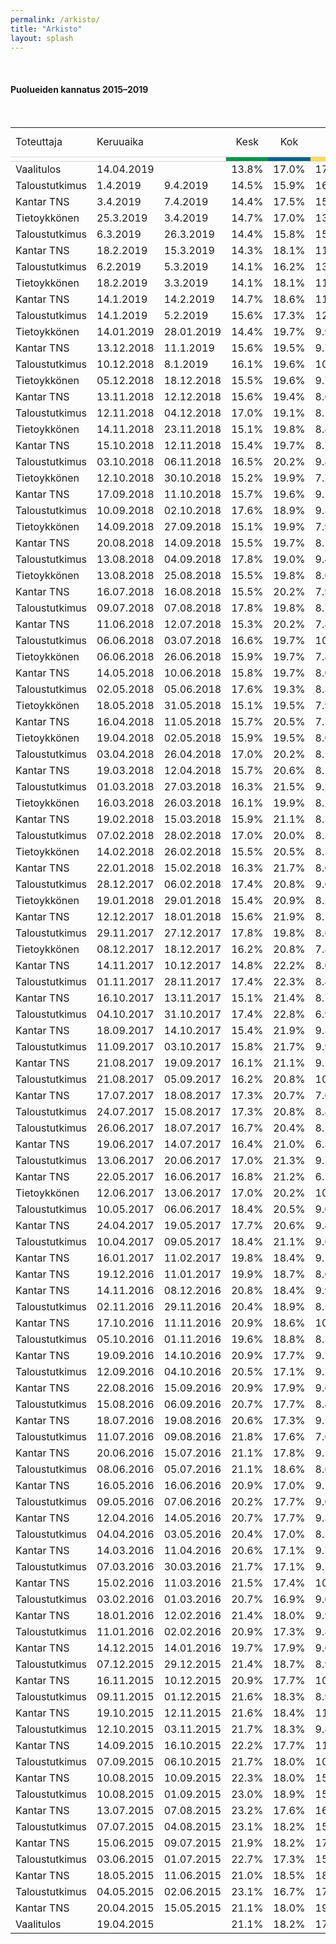```yaml
---
permalink: /arkisto/
title: "Arkisto"
layout: splash
---
```

<br>
<h4>Puolueiden kannatus 2015–2019</h4><br>
<div style="overflow-x:auto;">
<table>
<tr style="text-align:center"><td style="text-align:left">Toteuttaja</td><td style="text-align:left">Keruuaika</td><td></td><td>Kesk</td><td>Kok</td><td>PS</td><td>SDP</td><td>Vihr</td><td>Vas</td><td>SFP</td><td>KD</td><td>Sin</td><td>Muut</td><td style="text-align:left">Otanta</td><td style="text-align:left">Ilmoitettu virhemarginaali</td></tr>

<tr style="border-top:1px solid lightgrey; border-bottom:1px solid lightgrey">
					<td style="background-color:white"></td>
					<td colspan="2" style="background-color:white"></td>
					<td style="background-color:#01954B"></td>
					<td style="background-color:#006288"></td>
					<td style="background-color:#FFDE55"></td>
					<td style="background-color:#E11931"></td>
					<td style="background-color:#61BF1A"></td>
					<td style="background-color:#941E24"></td>
					<td style="background-color:#FFDD93"></td>
					<td style="background-color:#18359B"></td>
					<td style="background-color:#003680"></td>
					<td style="background-color:grey"></td>
					<td style="background-color:white"></td>
					<td style="background-color:white"></td>
				</tr>
    <tr>
        <td>Vaalitulos</td>
        <td>14.04.2019</td>
        <td></td>
        <td>13.8%</td>
        <td>17.0%</td>
        <td>17.5%</td>
        <td>17.7%</td>
        <td>11.5%</td>
        <td>8.2%</td>
        <td>4.5%</td>
        <td>3.9%</td>
        <td>1.0%</td>
        <td>4.4%</td>
        <td> – </td>
        <td>–</td>
    </tr>
    <tr>
        <td>Taloustutkimus</td>
        <td>1.4.2019</td>
        <td>9.4.2019</td>
        <td>14.5%</td>
        <td>15.9%</td>
        <td>16.3%</td>
        <td>19.0%</td>
        <td>12.2%</td>
        <td>8.7%</td>
        <td>4.9%</td>
        <td>4.3%</td>
        <td>0.8%</td>
        <td>3.1%</td>
        <td> 1,253 </td>
        <td>2.3%</td>
        <td></td>
    </tr>
    <tr>
        <td>Kantar TNS</td>
        <td>3.4.2019</td>
        <td>7.4.2019</td>
        <td>14.4%</td>
        <td>17.5%</td>
        <td>15.0%</td>
        <td>19.5%</td>
        <td>12.0%</td>
        <td>9.6%</td>
        <td>4.4%</td>
        <td>4.1%</td>
        <td>1.1%</td>
        <td>2.4%</td>
        <td> 2,000 </td>
        <td>2.3%</td>
        <td></td>
    </tr>
    <tr>
        <td>Tietoykkönen</td>
        <td>25.3.2019</td>
        <td>3.4.2019</td>
        <td>14.7%</td>
        <td>17.0%</td>
        <td>13.4%</td>
        <td>19.6%</td>
        <td>13.3%</td>
        <td>9.1%</td>
        <td>3.9%</td>
        <td>4.1%</td>
        <td>2.0%</td>
        <td>2.9%</td>
        <td> 1,202 </td>
        <td>2.3%</td>
        <td></td>
    </tr>
    <tr>
        <td>Taloustutkimus</td>
        <td>6.3.2019</td>
        <td>26.3.2019</td>
        <td>14.4%</td>
        <td>15.8%</td>
        <td>15.1%</td>
        <td>20.1%</td>
        <td>13.0%</td>
        <td>8.9%</td>
        <td>4.3%</td>
        <td>3.5%</td>
        <td>0.9%</td>
        <td>3.1%</td>
        <td> 1,222 </td>
        <td>2.3%</td>
        <td></td>
    </tr>
    <tr>
        <td>Kantar TNS</td>
        <td>18.2.2019</td>
        <td>15.3.2019</td>
        <td>14.3%</td>
        <td>18.1%</td>
        <td>11.1%</td>
        <td>21.0%</td>
        <td>14.0%</td>
        <td>8.9%</td>
        <td>4.4%</td>
        <td>4.2%</td>
        <td>1.2%</td>
        <td>2.8%</td>
        <td> 2,490 </td>
        <td>2.0%</td>
        <td></td>
    </tr>
    <tr>
        <td>Taloustutkimus</td>
        <td>6.2.2019</td>
        <td>5.3.2019</td>
        <td>14.1%</td>
        <td>16.2%</td>
        <td>13.3%</td>
        <td>21.3%</td>
        <td>13.7%</td>
        <td>8.9%</td>
        <td>4.7%</td>
        <td>3.5%</td>
        <td>1.8%</td>
        <td>2.5%</td>
        <td> 1,777 </td>
        <td>2.0%</td>
        <td></td>
    </tr>
    <tr>
        <td>Tietoykkönen</td>
        <td>18.2.2019</td>
        <td>3.3.2019</td>
        <td>14.1%</td>
        <td>18.1%</td>
        <td>11.2%</td>
        <td>21.3%</td>
        <td>13.2%</td>
        <td>9.0%</td>
        <td>4.1%</td>
        <td>4.1%</td>
        <td>2.3%</td>
        <td>2.6%</td>
        <td> 1,198 </td>
        <td>2.3%</td>
        <td></td>
    </tr>
    <tr>
        <td>Kantar TNS</td>
        <td>14.1.2019</td>
        <td>14.2.2019</td>
        <td>14.7%</td>
        <td>18.6%</td>
        <td>11.4%</td>
        <td>20.8%</td>
        <td>13.6%</td>
        <td>8.7%</td>
        <td>4.3%</td>
        <td>4.0%</td>
        <td>1.0%</td>
        <td>2.9%</td>
        <td> 1,693 </td>
        <td>2.0%</td>
        <td></td>
    </tr>
    <tr>
        <td>Taloustutkimus</td>
        <td>14.1.2019</td>
        <td>5.2.2019</td>
        <td>15.6%</td>
        <td>17.3%</td>
        <td>12.0%</td>
        <td>20.1%</td>
        <td>14.6%</td>
        <td>8.6%</td>
        <td>4.0%</td>
        <td>3.6%</td>
        <td>1.4%</td>
        <td>2.7%</td>
        <td> 1,794 </td>
        <td>2.0%</td>
        <td></td>
    </tr>
    <tr>
        <td>Tietoykkönen</td>
        <td>14.01.2019</td>
        <td>28.01.2019</td>
        <td>14.4%</td>
        <td>19.7%</td>
        <td>9.9%</td>
        <td>21.0%</td>
        <td>13.0%</td>
        <td>8.9%</td>
        <td>4.2%</td>
        <td>4.3%</td>
        <td>2.1%</td>
        <td>2.5%</td>
        <td> 1,145 </td>
        <td>2.4%</td>
        <td></td>
    </tr>
    <tr>
        <td>Kantar TNS</td>
        <td>13.12.2018</td>
        <td>11.1.2019</td>
        <td>15.6%</td>
        <td>19.5%</td>
        <td>9.7%</td>
        <td>20.9%</td>
        <td>12.9%</td>
        <td>9.4%</td>
        <td>4.3%</td>
        <td>4.0%</td>
        <td>1.1%</td>
        <td>2.6%</td>
        <td> 2,282 </td>
        <td>2.0%</td>
        <td></td>
    </tr>
    <tr>
        <td>Taloustutkimus</td>
        <td>10.12.2018</td>
        <td>8.1.2019</td>
        <td>16.1%</td>
        <td>19.6%</td>
        <td>10.2%</td>
        <td>21.2%</td>
        <td>13.6%</td>
        <td>9.5%</td>
        <td>2.5%</td>
        <td>4.2%</td>
        <td>1.0%</td>
        <td>2.1%</td>
        <td> 1,534 </td>
        <td>2.1%</td>
        <td></td>
    </tr>
    <tr>
        <td>Tietoykkönen</td>
        <td>05.12.2018</td>
        <td>18.12.2018</td>
        <td>15.5%</td>
        <td>19.6%</td>
        <td>9.7%</td>
        <td>20.7%</td>
        <td>12.9%</td>
        <td>9.1%</td>
        <td>4.1%</td>
        <td>3.9%</td>
        <td>1.8%</td>
        <td>2.7%</td>
        <td> 1,150 </td>
        <td>2.3%</td>
        <td></td>
    </tr>
    <tr>
        <td>Kantar TNS</td>
        <td>13.11.2018</td>
        <td>12.12.2018</td>
        <td>15.6%</td>
        <td>19.4%</td>
        <td>8.6%</td>
        <td>21.4%</td>
        <td>13.4%</td>
        <td>9.6%</td>
        <td>4.4%</td>
        <td>4.1%</td>
        <td>1.2%</td>
        <td>2.3%</td>
        <td> 2,280 </td>
        <td>2.0%</td>
        <td></td>
    </tr>
    <tr>
        <td>Taloustutkimus</td>
        <td>12.11.2018</td>
        <td>04.12.2018</td>
        <td>17.0%</td>
        <td>19.1%</td>
        <td>8.1%</td>
        <td>21.5%</td>
        <td>13.9%</td>
        <td>8.5%</td>
        <td>4.0%</td>
        <td>4.1%</td>
        <td>1.5%</td>
        <td>2.3%</td>
        <td> 1,810 </td>
        <td>2.0%</td>
        <td></td>
    </tr>
    <tr>
        <td>Tietoykkönen</td>
        <td>14.11.2018</td>
        <td>23.11.2018</td>
        <td>15.1%</td>
        <td>19.8%</td>
        <td>8.4%</td>
        <td>21.4%</td>
        <td>13.6%</td>
        <td>9.3%</td>
        <td>4.5%</td>
        <td>3.7%</td>
        <td>2.2%</td>
        <td>2.0%</td>
        <td> 1,164 </td>
        <td>2.4%</td>
        <td></td>
    </tr>
    <tr>
        <td>Kantar TNS</td>
        <td>15.10.2018</td>
        <td>12.11.2018</td>
        <td>15.4%</td>
        <td>19.7%</td>
        <td>8.7%</td>
        <td>22.4%</td>
        <td>12.5%</td>
        <td>9.7%</td>
        <td>4.4%</td>
        <td>4.0%</td>
        <td>1.2%</td>
        <td>2.0%</td>
        <td> 2,314 </td>
        <td>2.0%</td>
        <td></td>
    </tr>
    <tr>
        <td>Taloustutkimus</td>
        <td>03.10.2018</td>
        <td>06.11.2018</td>
        <td>16.5%</td>
        <td>20.2%</td>
        <td>9.8%</td>
        <td>22.7%</td>
        <td>11.3%</td>
        <td>9.2%</td>
        <td>4.3%</td>
        <td>3.5%</td>
        <td>1.1%</td>
        <td>1.4%</td>
        <td> 2,024 </td>
        <td>1.8%</td>
        <td></td>
    </tr>
    <tr>
        <td>Tietoykkönen</td>
        <td>12.10.2018</td>
        <td>30.10.2018</td>
        <td>15.2%</td>
        <td>19.9%</td>
        <td>7.7%</td>
        <td>22.0%</td>
        <td>12.9%</td>
        <td>9.5%</td>
        <td>4.2%</td>
        <td>3.8%</td>
        <td>2.3%</td>
        <td>2.5%</td>
        <td> 1,107 </td>
        <td>2.4%</td>
        <td></td>
    </tr>
    <tr>
        <td>Kantar TNS</td>
        <td>17.09.2018</td>
        <td>11.10.2018</td>
        <td>15.7%</td>
        <td>19.6%</td>
        <td>9.1%</td>
        <td>22.0%</td>
        <td>12.0%</td>
        <td>9.8%</td>
        <td>4.4%</td>
        <td>3.8%</td>
        <td>1.4%</td>
        <td>2.2%</td>
        <td> 2,386 </td>
        <td>2.0%</td>
        <td></td>
    </tr>
    <tr>
        <td>Taloustutkimus</td>
        <td>10.09.2018</td>
        <td>02.10.2018</td>
        <td>17.6%</td>
        <td>18.9%</td>
        <td>9.3%</td>
        <td>22.6%</td>
        <td>11.6%</td>
        <td>9.8%</td>
        <td>3.7%</td>
        <td>4.1%</td>
        <td>1.1%</td>
        <td>1.3%</td>
        <td> 1,394 </td>
        <td>2.1%</td>
        <td></td>
    </tr>
    <tr>
        <td>Tietoykkönen</td>
        <td>14.09.2018</td>
        <td>27.09.2018</td>
        <td>15.1%</td>
        <td>19.9%</td>
        <td>7.9%</td>
        <td>22.2%</td>
        <td>12.3%</td>
        <td>9.5%</td>
        <td>4.3%</td>
        <td>3.9%</td>
        <td>2.5%</td>
        <td>2.4%</td>
        <td> 1,052 </td>
        <td>2.5%</td>
        <td></td>
    </tr>
    <tr>
        <td>Kantar TNS</td>
        <td>20.08.2018</td>
        <td>14.09.2018</td>
        <td>15.5%</td>
        <td>19.7%</td>
        <td>8.7%</td>
        <td>21.4%</td>
        <td>12.9%</td>
        <td>9.6%</td>
        <td>4.5%</td>
        <td>3.9%</td>
        <td>1.6%</td>
        <td>2.2%</td>
        <td> 1,595 </td>
        <td>2.0%</td>
        <td></td>
    </tr>
    <tr>
        <td>Taloustutkimus</td>
        <td>13.08.2018</td>
        <td>04.09.2018</td>
        <td>17.8%</td>
        <td>19.0%</td>
        <td>9.4%</td>
        <td>20.3%</td>
        <td>12.6%</td>
        <td>9.1%</td>
        <td>4.3%</td>
        <td>3.5%</td>
        <td>1.6%</td>
        <td>2.4%</td>
        <td> 1,460 </td>
        <td>2.1%</td>
        <td></td>
    </tr>
    <tr>
        <td>Tietoykkönen</td>
        <td>13.08.2018</td>
        <td>25.08.2018</td>
        <td>15.5%</td>
        <td>19.8%</td>
        <td>8.0%</td>
        <td>21.9%</td>
        <td>13.1%</td>
        <td>9.1%</td>
        <td>4.2%</td>
        <td>3.7%</td>
        <td>2.1%</td>
        <td>2.6%</td>
        <td> 1,157 </td>
        <td>2.4%</td>
        <td></td>
    </tr>
    <tr>
        <td>Kantar TNS</td>
        <td>16.07.2018</td>
        <td>16.08.2018</td>
        <td>15.5%</td>
        <td>20.2%</td>
        <td>7.9%</td>
        <td>21.7%</td>
        <td>13.7%</td>
        <td>9.6%</td>
        <td>4.3%</td>
        <td>4.1%</td>
        <td>1.2%</td>
        <td>2.0%</td>
        <td> 1,544 </td>
        <td>2.0%</td>
        <td></td>
    </tr>
    <tr>
        <td>Taloustutkimus</td>
        <td>09.07.2018</td>
        <td>07.08.2018</td>
        <td>17.8%</td>
        <td>19.8%</td>
        <td>8.7%</td>
        <td>21.2%</td>
        <td>13.6%</td>
        <td>7.7%</td>
        <td>4.3%</td>
        <td>3.8%</td>
        <td>0.8%</td>
        <td>2.3%</td>
        <td> 1,501 </td>
        <td>2.1%</td>
        <td></td>
    </tr>
    <tr>
        <td>Kantar TNS</td>
        <td>11.06.2018</td>
        <td>12.07.2018</td>
        <td>15.3%</td>
        <td>20.2%</td>
        <td>7.8%</td>
        <td>22.1%</td>
        <td>13.2%</td>
        <td>9.6%</td>
        <td>4.3%</td>
        <td>4.2%</td>
        <td>1.3%</td>
        <td>2.0%</td>
        <td> 1,660 </td>
        <td>2.0%</td>
        <td></td>
    </tr>
    <tr>
        <td>Taloustutkimus</td>
        <td>06.06.2018</td>
        <td>03.07.2018</td>
        <td>16.6%</td>
        <td>19.7%</td>
        <td>10.3%</td>
        <td>20.3%</td>
        <td>13.9%</td>
        <td>8.6%</td>
        <td>3.3%</td>
        <td>3.6%</td>
        <td>1.1%</td>
        <td>2.6%</td>
        <td> 1,540 </td>
        <td>2.1%</td>
        <td></td>
    </tr>
    <tr>
        <td>Tietoykkönen</td>
        <td>06.06.2018</td>
        <td>26.06.2018</td>
        <td>15.9%</td>
        <td>19.7%</td>
        <td>7.8%</td>
        <td>20.2%</td>
        <td>13.9%</td>
        <td>9.4%</td>
        <td>4.6%</td>
        <td>3.9%</td>
        <td>2.6%</td>
        <td>2.0%</td>
        <td> 1,145 </td>
        <td>2.3%</td>
        <td></td>
    </tr>
    <tr>
        <td>Kantar TNS</td>
        <td>14.05.2018</td>
        <td>10.06.2018</td>
        <td>15.8%</td>
        <td>19.7%</td>
        <td>8.0%</td>
        <td>21.6%</td>
        <td>13.5%</td>
        <td>9.2%</td>
        <td>4.5%</td>
        <td>3.9%</td>
        <td>1.7%</td>
        <td>2.1%</td>
        <td> 1,520 </td>
        <td>2.0%</td>
        <td></td>
    </tr>
    <tr>
        <td>Taloustutkimus</td>
        <td>02.05.2018</td>
        <td>05.06.2018</td>
        <td>17.6%</td>
        <td>19.3%</td>
        <td>8.3%</td>
        <td>20.0%</td>
        <td>14.4%</td>
        <td>8.9%</td>
        <td>3.9%</td>
        <td>3.4%</td>
        <td>1.7%</td>
        <td>2.5%</td>
        <td> 2,115 </td>
        <td>1.8%</td>
        <td></td>
    </tr>
    <tr>
        <td>Tietoykkönen</td>
        <td>18.05.2018</td>
        <td>31.05.2018</td>
        <td>15.1%</td>
        <td>19.5%</td>
        <td>7.9%</td>
        <td>21.2%</td>
        <td>13.1%</td>
        <td>9.0%</td>
        <td>4.8%</td>
        <td>4.3%</td>
        <td>2.5%</td>
        <td>2.6%</td>
        <td> 1,152 </td>
        <td>2.4%</td>
        <td></td>
    </tr>
    <tr>
        <td>Kantar TNS</td>
        <td>16.04.2018</td>
        <td>11.05.2018</td>
        <td>15.7%</td>
        <td>20.5%</td>
        <td>7.7%</td>
        <td>21.2%</td>
        <td>14.2%</td>
        <td>8.7%</td>
        <td>4.4%</td>
        <td>3.8%</td>
        <td>1.7%</td>
        <td>2.1%</td>
        <td> 1,580 </td>
        <td>2.0%</td>
        <td></td>
    </tr>
    <tr>
        <td>Tietoykkönen</td>
        <td>19.04.2018</td>
        <td>02.05.2018</td>
        <td>15.9%</td>
        <td>19.5%</td>
        <td>8.0%</td>
        <td>21.8%</td>
        <td>13.2%</td>
        <td>8.7%</td>
        <td>4.6%</td>
        <td>4.0%</td>
        <td>2.1%</td>
        <td>2.2%</td>
        <td> 1,138 </td>
        <td>2.4%</td>
        <td></td>
    </tr>
    <tr>
        <td>Taloustutkimus</td>
        <td>03.04.2018</td>
        <td>26.04.2018</td>
        <td>17.0%</td>
        <td>20.2%</td>
        <td>8.5%</td>
        <td>20.0%</td>
        <td>14.9%</td>
        <td>9.1%</td>
        <td>3.7%</td>
        <td>3.3%</td>
        <td>1.5%</td>
        <td>1.8%</td>
        <td> 1,505 </td>
        <td>2.1%</td>
        <td></td>
    </tr>
    <tr>
        <td>Kantar TNS</td>
        <td>19.03.2018</td>
        <td>12.04.2018</td>
        <td>15.7%</td>
        <td>20.6%</td>
        <td>8.1%</td>
        <td>21.4%</td>
        <td>14.0%</td>
        <td>8.9%</td>
        <td>4.2%</td>
        <td>3.5%</td>
        <td>1.6%</td>
        <td>2.0%</td>
        <td> 1,530 </td>
        <td>2.0%</td>
        <td></td>
    </tr>
    <tr>
        <td>Taloustutkimus</td>
        <td>01.03.2018</td>
        <td>27.03.2018</td>
        <td>16.3%</td>
        <td>21.5%</td>
        <td>9.2%</td>
        <td>20.2%</td>
        <td>14.2%</td>
        <td>9.0%</td>
        <td>3.5%</td>
        <td>3.3%</td>
        <td>1.5%</td>
        <td>1.3%</td>
        <td> 1,603 </td>
        <td>2.1%</td>
        <td></td>
    </tr>
    <tr>
        <td>Tietoykkönen</td>
        <td>16.03.2018</td>
        <td>26.03.2018</td>
        <td>16.1%</td>
        <td>19.9%</td>
        <td>8.2%</td>
        <td>21.0%</td>
        <td>13.3%</td>
        <td>8.7%</td>
        <td>4.4%</td>
        <td>3.9%</td>
        <td>2.0%</td>
        <td>2.5%</td>
        <td> 1,148 </td>
        <td>2.5%</td>
        <td></td>
    </tr>
    <tr>
        <td>Kantar TNS</td>
        <td>19.02.2018</td>
        <td>15.03.2018</td>
        <td>15.9%</td>
        <td>21.1%</td>
        <td>8.5%</td>
        <td>20.8%</td>
        <td>14.5%</td>
        <td>8.5%</td>
        <td>4.1%</td>
        <td>3.2%</td>
        <td>1.4%</td>
        <td>2.0%</td>
        <td> 1,400 </td>
        <td>2.0%</td>
        <td></td>
    </tr>
    <tr>
        <td>Taloustutkimus</td>
        <td>07.02.2018</td>
        <td>28.02.2018</td>
        <td>17.0%</td>
        <td>20.0%</td>
        <td>8.5%</td>
        <td>21.0%</td>
        <td>14.5%</td>
        <td>8.9%</td>
        <td>2.9%</td>
        <td>3.3%</td>
        <td>1.6%</td>
        <td>2.3%</td>
        <td> 1,655 </td>
        <td>2.1%</td>
        <td></td>
    </tr>
    <tr>
        <td>Tietoykkönen</td>
        <td>14.02.2018</td>
        <td>26.02.2018</td>
        <td>15.5%</td>
        <td>20.5%</td>
        <td>8.7%</td>
        <td>19.6%</td>
        <td>13.6%</td>
        <td>8.8%</td>
        <td>4.8%</td>
        <td>3.9%</td>
        <td>2.3%</td>
        <td>2.3%</td>
        <td> 1,142 </td>
        <td>2.3%</td>
        <td></td>
    </tr>
    <tr>
        <td>Kantar TNS</td>
        <td>22.01.2018</td>
        <td>15.02.2018</td>
        <td>16.3%</td>
        <td>21.7%</td>
        <td>8.6%</td>
        <td>19.0%</td>
        <td>14.4%</td>
        <td>9.1%</td>
        <td>4.2%</td>
        <td>3.4%</td>
        <td>1.3%</td>
        <td>2.0%</td>
        <td> 1,400 </td>
        <td>?</td>
        <td></td>
    </tr>
    <tr>
        <td>Taloustutkimus</td>
        <td>28.12.2017</td>
        <td>06.02.2018</td>
        <td>17.4%</td>
        <td>20.8%</td>
        <td>9.6%</td>
        <td>18.7%</td>
        <td>14.0%</td>
        <td>8.1%</td>
        <td>4.6%</td>
        <td>3.2%</td>
        <td>1.6%</td>
        <td>2.0%</td>
        <td> 2,748 </td>
        <td>1.6%</td>
        <td></td>
    </tr>
    <tr>
        <td>Tietoykkönen</td>
        <td>19.01.2018</td>
        <td>29.01.2018</td>
        <td>15.4%</td>
        <td>20.9%</td>
        <td>8.2%</td>
        <td>19.2%</td>
        <td>14.5%</td>
        <td>8.6%</td>
        <td>4.6%</td>
        <td>3.9%</td>
        <td>2.7%</td>
        <td>2.0%</td>
        <td> 1,208 </td>
        <td>2.3%</td>
        <td></td>
    </tr>
    <tr>
        <td>Kantar TNS</td>
        <td>12.12.2017</td>
        <td>18.01.2018</td>
        <td>15.6%</td>
        <td>21.9%</td>
        <td>8.1%</td>
        <td>19.0%</td>
        <td>15.5%</td>
        <td>8.8%</td>
        <td>4.4%</td>
        <td>3.4%</td>
        <td>1.5%</td>
        <td>1.8%</td>
        <td> 1,400 </td>
        <td>?</td>
        <td></td>
    </tr>
    <tr>
        <td>Taloustutkimus</td>
        <td>29.11.2017</td>
        <td>27.12.2017</td>
        <td>17.8%</td>
        <td>19.8%</td>
        <td>8.6%</td>
        <td>17.8%</td>
        <td>14.0%</td>
        <td>8.8%</td>
        <td>4.6%</td>
        <td>4.0%</td>
        <td>2.3%</td>
        <td>2.3%</td>
        <td> 1,595 </td>
        <td>2.0%</td>
        <td></td>
    </tr>
    <tr>
        <td>Tietoykkönen</td>
        <td>08.12.2017</td>
        <td>18.12.2017</td>
        <td>16.2%</td>
        <td>20.8%</td>
        <td>7.8%</td>
        <td>20.1%</td>
        <td>13.7%</td>
        <td>9.0%</td>
        <td>4.8%</td>
        <td>4.1%</td>
        <td>1.8%</td>
        <td>1.7%</td>
        <td> 1,146 </td>
        <td>2.4%</td>
        <td></td>
    </tr>
    <tr>
        <td>Kantar TNS</td>
        <td>14.11.2017</td>
        <td>10.12.2017</td>
        <td>14.8%</td>
        <td>22.2%</td>
        <td>8.0%</td>
        <td>19.0%</td>
        <td>15.4%</td>
        <td>9.3%</td>
        <td>4.4%</td>
        <td>3.3%</td>
        <td>1.6%</td>
        <td>2.0%</td>
        <td> 1,555 </td>
        <td>2.0%</td>
        <td></td>
    </tr>
    <tr>
        <td>Taloustutkimus</td>
        <td>01.11.2017</td>
        <td>28.11.2017</td>
        <td>17.4%</td>
        <td>22.3%</td>
        <td>8.4%</td>
        <td>19.7%</td>
        <td>14.2%</td>
        <td>8.0%</td>
        <td>3.5%</td>
        <td>3.6%</td>
        <td>1.1%</td>
        <td>1.8%</td>
        <td> 1,774 </td>
        <td>1.9%</td>
        <td></td>
    </tr>
    <tr>
        <td>Kantar TNS</td>
        <td>16.10.2017</td>
        <td>13.11.2017</td>
        <td>15.1%</td>
        <td>21.4%</td>
        <td>8.7%</td>
        <td>19.0%</td>
        <td>15.7%</td>
        <td>8.8%</td>
        <td>4.4%</td>
        <td>3.3%</td>
        <td>1.6%</td>
        <td>2.0%</td>
        <td> 1,400 </td>
        <td>2.0%</td>
        <td></td>
    </tr>
    <tr>
        <td>Taloustutkimus</td>
        <td>04.10.2017</td>
        <td>31.10.2017</td>
        <td>17.4%</td>
        <td>22.8%</td>
        <td>6.9%</td>
        <td>18.4%</td>
        <td>14.0%</td>
        <td>9.0%</td>
        <td>4.9%</td>
        <td>3.4%</td>
        <td>1.3%</td>
        <td>1.9%</td>
        <td> 1,473 </td>
        <td>2.1%%</td>
        <td></td>
    </tr>
    <tr>
        <td>Kantar TNS</td>
        <td>18.09.2017</td>
        <td>14.10.2017</td>
        <td>15.4%</td>
        <td>21.9%</td>
        <td>9.3%</td>
        <td>18.1%</td>
        <td>16.1%</td>
        <td>8.2%</td>
        <td>4.4%</td>
        <td>3.3%</td>
        <td>1.3%</td>
        <td>2.0%</td>
        <td> 1,400 </td>
        <td>2%%</td>
        <td></td>
    </tr>
    <tr>
        <td>Taloustutkimus</td>
        <td>11.09.2017</td>
        <td>03.10.2017</td>
        <td>15.8%</td>
        <td>21.7%</td>
        <td>9.9%</td>
        <td>17.3%</td>
        <td>16.6%</td>
        <td>8.3%</td>
        <td>3.5%</td>
        <td>3.9%</td>
        <td>1.5%</td>
        <td>1.5%</td>
        <td> 1,204 </td>
        <td>2.3%</td>
        <td></td>
    </tr>
    <tr>
        <td>Kantar TNS</td>
        <td>21.08.2017</td>
        <td>19.09.2017</td>
        <td>16.1%</td>
        <td>21.1%</td>
        <td>9.2%</td>
        <td>17.8%</td>
        <td>16.7%</td>
        <td>7.9%</td>
        <td>4.5%</td>
        <td>3.2%</td>
        <td>1.3%</td>
        <td>2.2%</td>
        <td> 1,733 </td>
        <td>2.0%</td>
        <td></td>
    </tr>
    <tr>
        <td>Taloustutkimus</td>
        <td>21.08.2017</td>
        <td>05.09.2017</td>
        <td>16.2%</td>
        <td>20.8%</td>
        <td>10.3%</td>
        <td>15.6%</td>
        <td>17.8%</td>
        <td>8.2%</td>
        <td>4.5%</td>
        <td>3.3%</td>
        <td>1.4%</td>
        <td>1.9%</td>
        <td> 1,163 </td>
        <td>2.3%</td>
        <td></td>
    </tr>
    <tr>
        <td>Kantar TNS</td>
        <td>17.07.2017</td>
        <td>18.08.2017</td>
        <td>17.3%</td>
        <td>20.7%</td>
        <td>7.0%</td>
        <td>17.3%</td>
        <td>17.5%</td>
        <td>8.4%</td>
        <td>4.5%</td>
        <td>3.5%</td>
        <td>1.7%</td>
        <td>2.1%</td>
        <td> 1,400 </td>
        <td>2.0%</td>
        <td></td>
    </tr>
    <tr>
        <td>Taloustutkimus</td>
        <td>24.07.2017</td>
        <td>15.08.2017</td>
        <td>17.3%</td>
        <td>20.8%</td>
        <td>8.8%</td>
        <td>15.9%</td>
        <td>17.6%</td>
        <td>7.7%</td>
        <td>4.8%</td>
        <td>3.7%</td>
        <td>1.6%</td>
        <td>1.8%</td>
        <td> 1,162 </td>
        <td>2.3%</td>
        <td></td>
    </tr>
    <tr>
        <td>Taloustutkimus</td>
        <td>26.06.2017</td>
        <td>18.07.2017</td>
        <td>16.7%</td>
        <td>20.4%</td>
        <td>8.1%</td>
        <td>18.5%</td>
        <td>16.0%</td>
        <td>9.2%</td>
        <td>4.7%</td>
        <td>3.9%</td>
        <td>0.7%</td>
        <td>1.8%</td>
        <td> 1,248 </td>
        <td>2.3%</td>
        <td></td>
    </tr>
    <tr>
        <td>Kantar TNS</td>
        <td>19.06.2017</td>
        <td>14.07.2017</td>
        <td>16.4%</td>
        <td>21.0%</td>
        <td>6.3%</td>
        <td>19.6%</td>
        <td>15.5%</td>
        <td>8.9%</td>
        <td>4.4%</td>
        <td>3.3%</td>
        <td>2.5%</td>
        <td>2.1%</td>
        <td> 1,400 </td>
        <td>2.0%</td>
        <td></td>
    </tr>
    <tr>
        <td>Taloustutkimus</td>
        <td>13.06.2017</td>
        <td>20.06.2017</td>
        <td>17.0%</td>
        <td>21.3%</td>
        <td>9.7%</td>
        <td>17.1%</td>
        <td>15.1%</td>
        <td>8.0%</td>
        <td>4.0%</td>
        <td>3.7%</td>
        <td>2.3%</td>
        <td>1.8%</td>
        <td> 1,213 </td>
        <td>2.8%</td>
        <td></td>
    </tr>
    <tr>
        <td>Kantar TNS</td>
        <td>22.05.2017</td>
        <td>16.06.2017</td>
        <td>16.8%</td>
        <td>21.2%</td>
        <td>6.1%</td>
        <td>19.0%</td>
        <td>14.9%</td>
        <td>8.6%</td>
        <td>4.3%</td>
        <td>3.3%</td>
        <td>3.9%</td>
        <td>1.9%</td>
        <td> 1,607 </td>
        <td>2.0%</td>
        <td></td>
    </tr>
    <tr>
        <td>Tietoykkönen</td>
        <td>12.06.2017</td>
        <td>13.06.2017</td>
        <td>17.0%</td>
        <td>20.2%</td>
        <td>10.4%</td>
        <td>17.8%</td>
        <td>14.1%</td>
        <td>9.1%</td>
        <td>5.5%</td>
        <td>4.2%</td>
        <td>0.0%</td>
        <td>1.7%</td>
        <td> 850 </td>
        <td>3.1%</td>
        <td></td>
    </tr>
    <tr>
        <td>Taloustutkimus</td>
        <td>10.05.2017</td>
        <td>06.06.2017</td>
        <td>18.4%</td>
        <td>20.5%</td>
        <td>9.0%</td>
        <td>17.7%</td>
        <td>15.1%</td>
        <td>8.8%</td>
        <td>4.8%</td>
        <td>3.7%</td>
        <td>0.0%</td>
        <td>2.0%</td>
        <td> 1,774 </td>
        <td>1.9%</td>
        <td></td>
    </tr>
    <tr>
        <td>Kantar TNS</td>
        <td>24.04.2017</td>
        <td>19.05.2017</td>
        <td>17.7%</td>
        <td>20.6%</td>
        <td>9.4%</td>
        <td>18.7%</td>
        <td>14.3%</td>
        <td>8.6%</td>
        <td>4.6%</td>
        <td>3.7%</td>
        <td>0.0%</td>
        <td>2.4%</td>
        <td> 1,593 </td>
        <td>2.0%</td>
        <td></td>
    </tr>
    <tr>
        <td>Taloustutkimus</td>
        <td>10.04.2017</td>
        <td>09.05.2017</td>
        <td>18.4%</td>
        <td>21.1%</td>
        <td>9.6%</td>
        <td>18.6%</td>
        <td>14.6%</td>
        <td>7.7%</td>
        <td>4.5%</td>
        <td>3.6%</td>
        <td>0.0%</td>
        <td>1.9%</td>
        <td> 1,957 </td>
        <td>1.8%</td>
        <td></td>
    </tr>
    <tr>
        <td>Kantar TNS</td>
        <td>16.01.2017</td>
        <td>11.02.2017</td>
        <td>19.8%</td>
        <td>18.4%</td>
        <td>9.1%</td>
        <td>21.6%</td>
        <td>11.1%</td>
        <td>9.1%</td>
        <td>4.8%</td>
        <td>3.5%</td>
        <td>0.0%</td>
        <td>2.6%</td>
        <td> 1,400 </td>
        <td>2.0%</td>
        <td></td>
    </tr>
    <tr>
        <td>Kantar TNS</td>
        <td>19.12.2016</td>
        <td>11.01.2017</td>
        <td>19.9%</td>
        <td>18.7%</td>
        <td>8.6%</td>
        <td>21.7%</td>
        <td>12.1%</td>
        <td>8.5%</td>
        <td>4.4%</td>
        <td>3.6%</td>
        <td>0.0%</td>
        <td>2.5%</td>
        <td> 1,400 </td>
        <td>2.0%</td>
        <td></td>
    </tr>
    <tr>
        <td>Kantar TNS</td>
        <td>14.11.2016</td>
        <td>08.12.2016</td>
        <td>20.8%</td>
        <td>18.4%</td>
        <td>9.9%</td>
        <td>20.8%</td>
        <td>11.2%</td>
        <td>8.2%</td>
        <td>4.6%</td>
        <td>3.5%</td>
        <td>0.0%</td>
        <td>2.6%</td>
        <td> 1,420 </td>
        <td>2.0%</td>
        <td></td>
    </tr>
    <tr>
        <td>Taloustutkimus</td>
        <td>02.11.2016</td>
        <td>29.11.2016</td>
        <td>20.4%</td>
        <td>18.9%</td>
        <td>8.5%</td>
        <td>21.1%</td>
        <td>12.6%</td>
        <td>8.6%</td>
        <td>4.0%</td>
        <td>3.6%</td>
        <td>0.0%</td>
        <td>2.3%</td>
        <td> 1,677 </td>
        <td>2.0%</td>
        <td></td>
    </tr>
    <tr>
        <td>Kantar TNS</td>
        <td>17.10.2016</td>
        <td>11.11.2016</td>
        <td>20.9%</td>
        <td>18.6%</td>
        <td>10.1%</td>
        <td>20.4%</td>
        <td>11.6%</td>
        <td>7.9%</td>
        <td>4.6%</td>
        <td>3.5%</td>
        <td>0.0%</td>
        <td>2.4%</td>
        <td> 1,404 </td>
        <td>2.0%</td>
        <td></td>
    </tr>
    <tr>
        <td>Taloustutkimus</td>
        <td>05.10.2016</td>
        <td>01.11.2016</td>
        <td>19.6%</td>
        <td>18.8%</td>
        <td>8.5%</td>
        <td>21.2%</td>
        <td>13.6%</td>
        <td>8.7%</td>
        <td>4.0%</td>
        <td>3.4%</td>
        <td>0.0%</td>
        <td>2.2%</td>
        <td> 1,430 </td>
        <td>2.1%</td>
        <td></td>
    </tr>
    <tr>
        <td>Kantar TNS</td>
        <td>19.09.2016</td>
        <td>14.10.2016</td>
        <td>20.9%</td>
        <td>17.7%</td>
        <td>9.7%</td>
        <td>21.3%</td>
        <td>11.8%</td>
        <td>7.9%</td>
        <td>4.7%</td>
        <td>3.5%</td>
        <td>0.0%</td>
        <td>2.4%</td>
        <td> 1,344 </td>
        <td>2.0%</td>
        <td></td>
    </tr>
    <tr>
        <td>Taloustutkimus</td>
        <td>12.09.2016</td>
        <td>04.10.2016</td>
        <td>20.5%</td>
        <td>17.1%</td>
        <td>9.2%</td>
        <td>20.5%</td>
        <td>14.0%</td>
        <td>8.8%</td>
        <td>4.3%</td>
        <td>3.8%</td>
        <td>0.0%</td>
        <td>1.8%</td>
        <td> 1,132 </td>
        <td>1.8%</td>
        <td></td>
    </tr>
    <tr>
        <td>Kantar TNS</td>
        <td>22.08.2016</td>
        <td>15.09.2016</td>
        <td>20.9%</td>
        <td>17.9%</td>
        <td>9.6%</td>
        <td>20.2%</td>
        <td>12.6%</td>
        <td>8.6%</td>
        <td>4.6%</td>
        <td>3.3%</td>
        <td>0.0%</td>
        <td>2.3%</td>
        <td> 1,400 </td>
        <td>2.0%</td>
        <td></td>
    </tr>
    <tr>
        <td>Taloustutkimus</td>
        <td>15.08.2016</td>
        <td>06.09.2016</td>
        <td>20.7%</td>
        <td>17.7%</td>
        <td>8.4%</td>
        <td>20.0%</td>
        <td>13.6%</td>
        <td>9.3%</td>
        <td>4.7%</td>
        <td>3.6%</td>
        <td>0.0%</td>
        <td>2.0%</td>
        <td> 1,451 </td>
        <td>1.6%</td>
        <td></td>
    </tr>
    <tr>
        <td>Kantar TNS</td>
        <td>18.07.2016</td>
        <td>19.08.2016</td>
        <td>20.6%</td>
        <td>17.3%</td>
        <td>9.5%</td>
        <td>19.1%</td>
        <td>12.9%</td>
        <td>9.6%</td>
        <td>4.8%</td>
        <td>3.7%</td>
        <td>0.0%</td>
        <td>2.5%</td>
        <td> 1,400 </td>
        <td>?</td>
        <td></td>
    </tr>
    <tr>
        <td>Taloustutkimus</td>
        <td>11.07.2016</td>
        <td>09.08.2016</td>
        <td>21.8%</td>
        <td>17.6%</td>
        <td>7.6%</td>
        <td>18.9%</td>
        <td>13.7%</td>
        <td>9.8%</td>
        <td>4.3%</td>
        <td>4.3%</td>
        <td>0.0%</td>
        <td>2.0%</td>
        <td> 1,419 </td>
        <td>1.6%</td>
        <td></td>
    </tr>
    <tr>
        <td>Kantar TNS</td>
        <td>20.06.2016</td>
        <td>15.07.2016</td>
        <td>21.1%</td>
        <td>17.8%</td>
        <td>9.5%</td>
        <td>18.7%</td>
        <td>13.3%</td>
        <td>9.0%</td>
        <td>4.9%</td>
        <td>3.4%</td>
        <td>0.0%</td>
        <td>2.3%</td>
        <td> 1,400 </td>
        <td>2.0%</td>
        <td></td>
    </tr>
    <tr>
        <td>Taloustutkimus</td>
        <td>08.06.2016</td>
        <td>05.07.2016</td>
        <td>21.1%</td>
        <td>18.6%</td>
        <td>8.6%</td>
        <td>18.2%</td>
        <td>14.1%</td>
        <td>9.2%</td>
        <td>4.3%</td>
        <td>3.6%</td>
        <td>0.0%</td>
        <td>2.3%</td>
        <td> 1,469 </td>
        <td>1.6%</td>
        <td></td>
    </tr>
    <tr>
        <td>Kantar TNS</td>
        <td>16.05.2016</td>
        <td>16.06.2016</td>
        <td>20.9%</td>
        <td>17.0%</td>
        <td>9.1%</td>
        <td>20.6%</td>
        <td>13.6%</td>
        <td>8.2%</td>
        <td>4.7%</td>
        <td>3.7%</td>
        <td>0.0%</td>
        <td>2.2%</td>
        <td> 1,400 </td>
        <td>2.0%</td>
        <td></td>
    </tr>
    <tr>
        <td>Taloustutkimus</td>
        <td>09.05.2016</td>
        <td>07.06.2016</td>
        <td>20.2%</td>
        <td>17.7%</td>
        <td>9.0%</td>
        <td>20.1%</td>
        <td>14.8%</td>
        <td>8.3%</td>
        <td>4.2%</td>
        <td>3.5%</td>
        <td>0.0%</td>
        <td>2.2%</td>
        <td> 2,311 </td>
        <td>1.3%</td>
        <td></td>
    </tr>
    <tr>
        <td>Kantar TNS</td>
        <td>12.04.2016</td>
        <td>14.05.2016</td>
        <td>20.7%</td>
        <td>17.7%</td>
        <td>9.3%</td>
        <td>22.0%</td>
        <td>11.4%</td>
        <td>9.0%</td>
        <td>4.3%</td>
        <td>3.4%</td>
        <td>0.0%</td>
        <td>2.2%</td>
        <td> 1,622 </td>
        <td>2.0%</td>
        <td></td>
    </tr>
    <tr>
        <td>Taloustutkimus</td>
        <td>04.04.2016</td>
        <td>03.05.2016</td>
        <td>20.4%</td>
        <td>17.0%</td>
        <td>8.5%</td>
        <td>21.5%</td>
        <td>13.5%</td>
        <td>8.5%</td>
        <td>4.5%</td>
        <td>3.6%</td>
        <td>0.0%</td>
        <td>2.5%</td>
        <td> 2,682 </td>
        <td>1.3%</td>
        <td></td>
    </tr>
    <tr>
        <td>Kantar TNS</td>
        <td>14.03.2016</td>
        <td>11.04.2016</td>
        <td>20.6%</td>
        <td>17.1%</td>
        <td>9.7%</td>
        <td>21.7%</td>
        <td>11.7%</td>
        <td>8.7%</td>
        <td>4.4%</td>
        <td>3.7%</td>
        <td>0.0%</td>
        <td>2.4%</td>
        <td> 1,505 </td>
        <td>2.0%</td>
        <td></td>
    </tr>
    <tr>
        <td>Taloustutkimus</td>
        <td>07.03.2016</td>
        <td>30.03.2016</td>
        <td>21.7%</td>
        <td>17.1%</td>
        <td>9.5%</td>
        <td>20.3%</td>
        <td>12.5%</td>
        <td>8.3%</td>
        <td>4.7%</td>
        <td>3.6%</td>
        <td>0.0%</td>
        <td>2.3%</td>
        <td> 1,690 </td>
        <td>1.5%</td>
        <td></td>
    </tr>
    <tr>
        <td>Kantar TNS</td>
        <td>15.02.2016</td>
        <td>11.03.2016</td>
        <td>21.5%</td>
        <td>17.4%</td>
        <td>10.2%</td>
        <td>21.4%</td>
        <td>10.9%</td>
        <td>8.3%</td>
        <td>4.5%</td>
        <td>3.5%</td>
        <td>0.0%</td>
        <td>2.3%</td>
        <td> 1,507 </td>
        <td>2.0%</td>
        <td></td>
    </tr>
    <tr>
        <td>Taloustutkimus</td>
        <td>03.02.2016</td>
        <td>01.03.2016</td>
        <td>20.7%</td>
        <td>16.9%</td>
        <td>9.0%</td>
        <td>22.9%</td>
        <td>10.7%</td>
        <td>8.9%</td>
        <td>4.5%</td>
        <td>3.9%</td>
        <td>0.0%</td>
        <td>2.5%</td>
        <td> 1,689 </td>
        <td>1.5%</td>
        <td></td>
    </tr>
    <tr>
        <td>Kantar TNS</td>
        <td>18.01.2016</td>
        <td>12.02.2016</td>
        <td>21.4%</td>
        <td>18.0%</td>
        <td>9.9%</td>
        <td>21.2%</td>
        <td>10.8%</td>
        <td>8.5%</td>
        <td>4.3%</td>
        <td>3.7%</td>
        <td>0.0%</td>
        <td>2.2%</td>
        <td> 1,583 </td>
        <td>2.0%</td>
        <td></td>
    </tr>
    <tr>
        <td>Taloustutkimus</td>
        <td>11.01.2016</td>
        <td>02.02.2016</td>
        <td>20.9%</td>
        <td>17.3%</td>
        <td>9.8%</td>
        <td>21.5%</td>
        <td>12.3%</td>
        <td>8.6%</td>
        <td>4.1%</td>
        <td>3.4%</td>
        <td>0.0%</td>
        <td>2.1%</td>
        <td> 1,792 </td>
        <td>1.5%</td>
        <td></td>
    </tr>
    <tr>
        <td>Kantar TNS</td>
        <td>14.12.2015</td>
        <td>14.01.2016</td>
        <td>19.7%</td>
        <td>17.9%</td>
        <td>9.6%</td>
        <td>22.8%</td>
        <td>11.1%</td>
        <td>7.9%</td>
        <td>4.5%</td>
        <td>4.2%</td>
        <td>0.0%</td>
        <td>2.3%</td>
        <td> 1,532 </td>
        <td>2.0%</td>
        <td></td>
    </tr>
    <tr>
        <td>Taloustutkimus</td>
        <td>07.12.2015</td>
        <td>29.12.2015</td>
        <td>21.4%</td>
        <td>18.7%</td>
        <td>8.9%</td>
        <td>22.7%</td>
        <td>11.7%</td>
        <td>7.3%</td>
        <td>3.9%</td>
        <td>3.4%</td>
        <td>0.0%</td>
        <td>2.0%</td>
        <td> 1,300 </td>
        <td>1.8%</td>
        <td></td>
    </tr>
    <tr>
        <td>Kantar TNS</td>
        <td>16.11.2015</td>
        <td>10.12.2015</td>
        <td>20.9%</td>
        <td>17.7%</td>
        <td>10.8%</td>
        <td>21.1%</td>
        <td>11.3%</td>
        <td>8.4%</td>
        <td>4.3%</td>
        <td>3.5%</td>
        <td>0.0%</td>
        <td>2.0%</td>
        <td> 1,400 </td>
        <td>2.0%</td>
        <td></td>
    </tr>
    <tr>
        <td>Taloustutkimus</td>
        <td>09.11.2015</td>
        <td>01.12.2015</td>
        <td>21.6%</td>
        <td>18.3%</td>
        <td>8.9%</td>
        <td>21.0%</td>
        <td>12.6%</td>
        <td>8.1%</td>
        <td>4.6%</td>
        <td>3.5%</td>
        <td>0.0%</td>
        <td>1.4%</td>
        <td> 1,623 </td>
        <td>1.6%</td>
        <td></td>
    </tr>
    <tr>
        <td>Kantar TNS</td>
        <td>19.10.2015</td>
        <td>12.11.2015</td>
        <td>21.6%</td>
        <td>18.4%</td>
        <td>11.0%</td>
        <td>19.6%</td>
        <td>11.6%</td>
        <td>8.0%</td>
        <td>4.3%</td>
        <td>3.5%</td>
        <td>0.0%</td>
        <td>2.0%</td>
        <td> 1,400 </td>
        <td>2.0%</td>
        <td></td>
    </tr>
    <tr>
        <td>Taloustutkimus</td>
        <td>12.10.2015</td>
        <td>03.11.2015</td>
        <td>21.7%</td>
        <td>18.3%</td>
        <td>9.8%</td>
        <td>20.7%</td>
        <td>12.2%</td>
        <td>7.4%</td>
        <td>4.4%</td>
        <td>3.4%</td>
        <td>0.0%</td>
        <td>2.1%</td>
        <td> 1,906 </td>
        <td>1.5%</td>
        <td></td>
    </tr>
    <tr>
        <td>Kantar TNS</td>
        <td>14.09.2015</td>
        <td>16.10.2015</td>
        <td>22.2%</td>
        <td>17.7%</td>
        <td>11.4%</td>
        <td>18.3%</td>
        <td>11.5%</td>
        <td>8.6%</td>
        <td>4.4%</td>
        <td>3.9%</td>
        <td>0.0%</td>
        <td>2.0%</td>
        <td> 1,400 </td>
        <td>2.0%</td>
        <td></td>
    </tr>
    <tr>
        <td>Taloustutkimus</td>
        <td>07.09.2015</td>
        <td>06.10.2015</td>
        <td>21.7%</td>
        <td>18.0%</td>
        <td>10.7%</td>
        <td>18.3%</td>
        <td>12.7%</td>
        <td>8.3%</td>
        <td>4.8%</td>
        <td>4.0%</td>
        <td>0.0%</td>
        <td>1.5%</td>
        <td> 1,837 </td>
        <td>1.5%</td>
        <td></td>
    </tr>
    <tr>
        <td>Kantar TNS</td>
        <td>10.08.2015</td>
        <td>10.09.2015</td>
        <td>22.3%</td>
        <td>18.0%</td>
        <td>15.6%</td>
        <td>15.0%</td>
        <td>11.1%</td>
        <td>7.8%</td>
        <td>4.8%</td>
        <td>3.5%</td>
        <td>0.0%</td>
        <td>1.9%</td>
        <td> 1,649 </td>
        <td>2.0%</td>
        <td></td>
    </tr>
    <tr>
        <td>Taloustutkimus</td>
        <td>10.08.2015</td>
        <td>01.09.2015</td>
        <td>23.0%</td>
        <td>18.9%</td>
        <td>15.0%</td>
        <td>14.4%</td>
        <td>12.4%</td>
        <td>7.6%</td>
        <td>4.2%</td>
        <td>2.9%</td>
        <td>0.0%</td>
        <td>1.6%</td>
        <td> 1,561 </td>
        <td>1.7%</td>
        <td></td>
    </tr>
    <tr>
        <td>Kantar TNS</td>
        <td>13.07.2015</td>
        <td>07.08.2015</td>
        <td>23.2%</td>
        <td>17.6%</td>
        <td>16.7%</td>
        <td>14.2%</td>
        <td>11.4%</td>
        <td>7.2%</td>
        <td>4.7%</td>
        <td>3.1%</td>
        <td>0.0%</td>
        <td>1.9%</td>
        <td> 1,400 </td>
        <td>2.0%</td>
        <td></td>
    </tr>
    <tr>
        <td>Taloustutkimus</td>
        <td>07.07.2015</td>
        <td>04.08.2015</td>
        <td>23.1%</td>
        <td>18.2%</td>
        <td>15.6%</td>
        <td>14.5%</td>
        <td>12.7%</td>
        <td>7.8%</td>
        <td>3.9%</td>
        <td>2.7%</td>
        <td>0.0%</td>
        <td>1.5%</td>
        <td> 1,671 </td>
        <td>1.6%</td>
        <td></td>
    </tr>
    <tr>
        <td>Kantar TNS</td>
        <td>15.06.2015</td>
        <td>09.07.2015</td>
        <td>21.9%</td>
        <td>18.2%</td>
        <td>17.6%</td>
        <td>14.7%</td>
        <td>9.8%</td>
        <td>7.9%</td>
        <td>4.5%</td>
        <td>3.3%</td>
        <td>0.0%</td>
        <td>2.1%</td>
        <td> 1,767 </td>
        <td>2.0%</td>
        <td></td>
    </tr>
    <tr>
        <td>Taloustutkimus</td>
        <td>03.06.2015</td>
        <td>01.07.2015</td>
        <td>22.7%</td>
        <td>17.3%</td>
        <td>15.6%</td>
        <td>14.6%</td>
        <td>11.5%</td>
        <td>8.4%</td>
        <td>4.5%</td>
        <td>3.4%</td>
        <td>0.0%</td>
        <td>2.0%</td>
        <td> 2,119 </td>
        <td>1.6%</td>
        <td></td>
    </tr>
    <tr>
        <td>Kantar TNS</td>
        <td>18.05.2015</td>
        <td>11.06.2015</td>
        <td>21.0%</td>
        <td>18.5%</td>
        <td>18.0%</td>
        <td>14.8%</td>
        <td>10.0%</td>
        <td>7.8%</td>
        <td>4.5%</td>
        <td>3.2%</td>
        <td>0.0%</td>
        <td>2.2%</td>
        <td> 1,669 </td>
        <td>2.0%</td>
        <td></td>
    </tr>
    <tr>
        <td>Taloustutkimus</td>
        <td>04.05.2015</td>
        <td>02.06.2015</td>
        <td>23.1%</td>
        <td>16.7%</td>
        <td>17.5%</td>
        <td>15.0%</td>
        <td>10.5%</td>
        <td>7.5%</td>
        <td>4.5%</td>
        <td>3.1%</td>
        <td>0.0%</td>
        <td>2.1%</td>
        <td> 2,880 </td>
        <td>1.6%</td>
        <td></td>
    </tr>
    <tr>
        <td>Kantar TNS</td>
        <td>20.04.2015</td>
        <td>15.05.2015</td>
        <td>21.1%</td>
        <td>18.0%</td>
        <td>19.1%</td>
        <td>15.1%</td>
        <td>9.3%</td>
        <td>6.8%</td>
        <td>4.6%</td>
        <td>3.4%</td>
        <td>0.0%</td>
        <td>2.5%</td>
        <td> 1,400 </td>
        <td>2.0%</td>
        <td></td>
    </tr>
    <tr>
        <td>Vaalitulos</td>
        <td>19.04.2015</td>
        <td></td>
        <td>21.1%</td>
        <td>18.2%</td>
        <td>17.7%</td>
        <td>16.5%</td>
        <td>8.5%</td>
        <td>7.1%</td>
        <td>4.9%</td>
        <td>3.5%</td>
        <td>0.0%</td>
        <td>2.5%</td>
        <td> – </td>
        <td>–</td>
    </tr>
</table>
</div>
